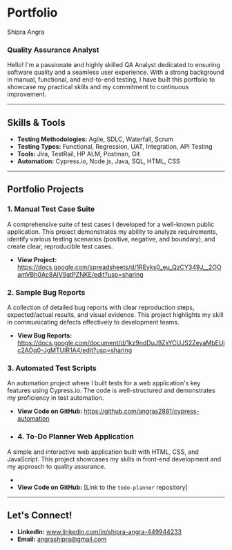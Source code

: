 # Portfolio
 Shipra Angra
### Quality Assurance Analyst

Hello! I'm a passionate and highly skilled QA Analyst dedicated to ensuring software quality and a seamless user experience. With a strong background in manual, functional, and end-to-end testing, I have built this portfolio to showcase my practical skills and my commitment to continuous improvement.

---

## Skills & Tools

- **Testing Methodologies:** Agile, SDLC, Waterfall, Scrum
- **Testing Types:** Functional, Regression, UAT, Integration, API Testing
- **Tools:** Jira, TestRail, HP ALM, Postman, Git
- **Automation:** Cypress.io, Node.js, Java, SQL, HTML, CSS

---

## Portfolio Projects

### 1. Manual Test Case Suite
A comprehensive suite of test cases I developed for a well-known public application. This project demonstrates my ability to analyze requirements, identify various testing scenarios (positive, negative, and boundary), and create clear, reproducible test cases.

- **View Project:** https://docs.google.com/spreadsheets/d/1REyks0_eu_QzCY349J__2OOamVBh0Ac8AIV9atPZNKE/edit?usp=sharing

### 2. Sample Bug Reports
A collection of detailed bug reports with clear reproduction steps, expected/actual results, and visual evidence. This project highlights my skill in communicating defects effectively to development teams.

- **View Bug Reports:** https://docs.google.com/document/d/1kz9ndDuJ9ZsYCUJS2ZeyaMbEUjc2AOq0-JgMTUIR1A4/edit?usp=sharing

### 3. Automated Test Scripts
An automation project where I built tests for a web application's key features using Cypress.io. The code is well-structured and demonstrates my proficiency in test automation.

- **View Code on GitHub:** https://github.com/angras2881/cypress-automation

- ### 4. To-Do Planner Web Application
A simple and interactive web application built with HTML, CSS, and JavaScript. This project showcases my skills in front-end development and my approach to quality assurance.

- 
- **View Code on GitHub:** [Link to the `todo-planner` repository]

---

## Let's Connect!

- **LinkedIn:** www.linkedin.com/in/shipra-angra-449944233
- **Email:** angrashipra@gmail.com
